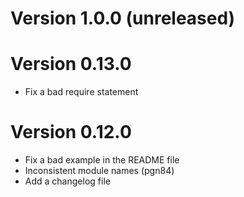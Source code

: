 # Version 1.0.0 (unreleased)

# Version 0.13.0

* Fix a bad require statement

# Version 0.12.0

* Fix a bad example in the README file
* Inconsistent module names (pgn84)
* Add a changelog file

